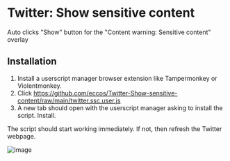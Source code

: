 # Twitter: Show sensitive content
Auto clicks "Show" button for the "Content warning: Sensitive content" overlay

## Installation
1. Install a userscript manager browser extension like Tampermonkey or Violentmonkey.  
2. Click https://github.com/eccos/Twitter-Show-sensitive-content/raw/main/twitter.ssc.user.js  
3. A new tab should open with the userscript manager asking to install the script. Install.

The script should start working immediately. If not, then refresh the Twitter webpage.

![image](https://user-images.githubusercontent.com/5316237/152116373-6b83e0f1-9bdd-411b-b344-a404cf8f9d8b.png)
